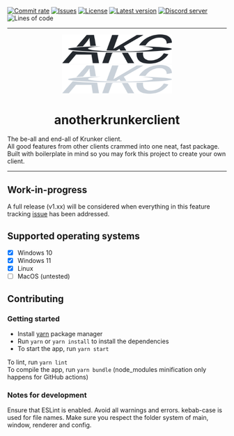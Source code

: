 [![Commit rate](https://img.shields.io/github/commit-activity/m/asger-finding/anotherkrunkerclient?label=Commits)](https://github.com/asger-finding/anotherkrunkerclient/commits/main)
[![Issues](https://img.shields.io/github/issues/asger-finding/anotherkrunkerclient)](https://github.com/asger-finding/anotherkrunkerclient/issues)
[![License](https://img.shields.io/badge/License-GPLv3-blue.svg)](https://github.com/asger-finding/anotherkrunkerclient/blob/main/LICENSE)
[![Latest version](https://img.shields.io/github/v/release/asger-finding/anotherkrunkerclient?label=Latest%20Release)](https://github.com/asger-finding/anotherkrunkerclient/releases/latest)
[![Discord server](https://img.shields.io/discord/971394904821485608.svg?label=Discord)](https://discord.gg/etxNkUuTru)
![Lines of code](https://img.shields.io/tokei/lines/github/asger-finding/anotherkrunkerclient?label=Total%20Lines)

---

<div align="center">
  <img width="50%" src="https://github.com/asger-finding/anotherkrunkerclient/raw/main/.github/banner-light.svg#gh-light-mode-only">
  <img width="50%" src="https://github.com/asger-finding/anotherkrunkerclient/raw/main/.github/banner-dark.svg#gh-dark-mode-only">

  <h1>anotherkrunkerclient</h1>
</div>

The be-all and end-all of Krunker client.  
All good features from other clients crammed into one neat, fast package. Built with boilerplate in mind so you may fork this project to create your own client.

---

## Work-in-progress

A full release (v1.xx) will be considered when everything in this feature tracking [issue](https://github.com/asger-finding/anotherkrunkerclient/issues/1#issue-1167443624) has been addressed.

## Supported operating systems

- [x] Windows 10
- [x] Windows 11
- [x] Linux
- [ ] MacOS (untested)

## Contributing

### Getting started

- Install [yarn](https://yarnpkg.com/) package manager
- Run `yarn` or `yarn install` to install the dependencies
- To start the app, run `yarn start`

To lint, run `yarn lint`  
To compile the app, run `yarn bundle` (node_modules minification only happens for GitHub actions)

### Notes for development

Ensure that ESLint is enabled. Avoid all warnings and errors. kebab-case is used for file names. Make sure you respect the folder system of main, window, renderer and config.
